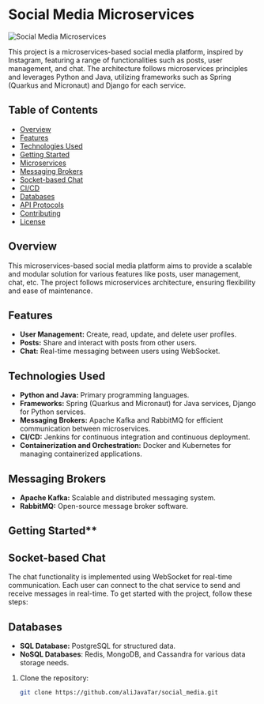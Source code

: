 # Social Media Microservices

![Social Media Microservices](insert_image_url_here)

This project is a microservices-based social media platform, inspired by Instagram, featuring a range of functionalities such as posts, user management, and chat. The architecture follows microservices principles and leverages Python and Java, utilizing frameworks such as Spring (Quarkus and Micronaut) and Django for each service.

## Table of Contents
- [Overview](#overview)
- [Features](#features)
- [Technologies Used](#technologies-used)
- [Getting Started](#getting-started)
- [Microservices](#microservices)
- [Messaging Brokers](#messaging-brokers)
- [Socket-based Chat](#socket-based-chat)
- [CI/CD](#ci-cd)
- [Databases](#databases)
- [API Protocols](#api-protocols)
- [Contributing](#contributing)
- [License](#license)

## Overview

This microservices-based social media platform aims to provide a scalable and modular solution for various features like posts, user management, chat, etc. The project follows microservices architecture, ensuring flexibility and ease of maintenance.

## Features

- **User Management:** Create, read, update, and delete user profiles.
- **Posts:** Share and interact with posts from other users.
- **Chat:** Real-time messaging between users using WebSocket.

## Technologies Used

- **Python and Java:** Primary programming languages.
- **Frameworks:** Spring (Quarkus and Micronaut) for Java services, Django for Python services.
- **Messaging Brokers:** Apache Kafka and RabbitMQ for efficient communication between microservices.
- **CI/CD:** Jenkins for continuous integration and continuous deployment.
- **Containerization and Orchestration:** Docker and Kubernetes for managing containerized applications.
## Messaging Brokers
- **Apache Kafka:** Scalable and distributed messaging system.
- **RabbitMQ:** Open-source message broker software.
## Getting Started**
## Socket-based Chat
The chat functionality is implemented using WebSocket for real-time communication. Each user can connect to the chat service to send and receive messages in real-time.
To get started with the project, follow these steps:
## Databases
- **SQL Database:** PostgreSQL for structured data.
- **NoSQL Databases**: Redis, MongoDB, and Cassandra for various data storage needs.
1. Clone the repository:
   ```bash
   git clone https://github.com/aliJavaTar/social_media.git
